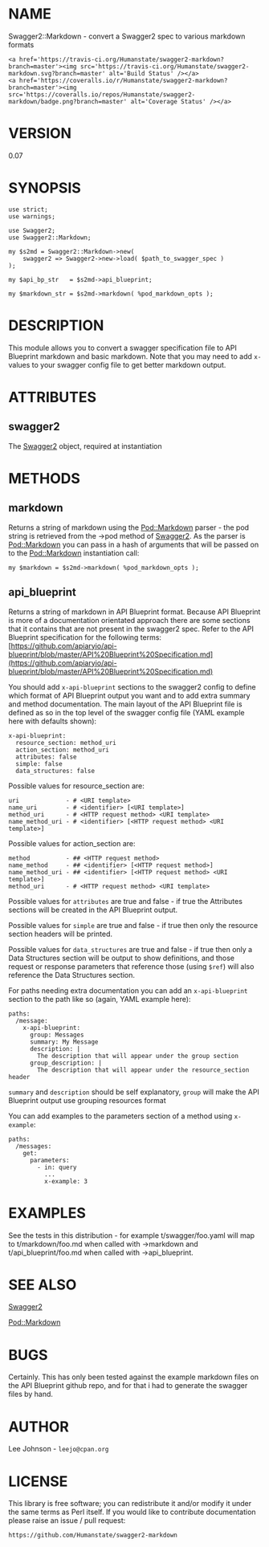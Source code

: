 # NAME

Swagger2::Markdown - convert a Swagger2 spec to various markdown formats

<div>

    <a href='https://travis-ci.org/Humanstate/swagger2-markdown?branch=master'><img src='https://travis-ci.org/Humanstate/swagger2-markdown.svg?branch=master' alt='Build Status' /></a>
    <a href='https://coveralls.io/r/Humanstate/swagger2-markdown?branch=master'><img src='https://coveralls.io/repos/Humanstate/swagger2-markdown/badge.png?branch=master' alt='Coverage Status' /></a>
</div>

# VERSION

0.07

# SYNOPSIS

    use strict;
    use warnings;

    use Swagger2;
    use Swagger2::Markdown;

    my $s2md = Swagger2::Markdown->new(
        swagger2 => Swagger2->new->load( $path_to_swagger_spec )
    );

    my $api_bp_str   = $s2md->api_blueprint;

    my $markdown_str = $s2md->markdown( %pod_markdown_opts );

# DESCRIPTION

This module allows you to convert a swagger specification file to API Blueprint
markdown and basic markdown. Note that you may need to add `x-` values to your
swagger config file to get better markdown output.

# ATTRIBUTES

## swagger2

The [Swagger2](https://metacpan.org/pod/Swagger2) object, required at instantiation

# METHODS

## markdown

Returns a string of markdown using the [Pod::Markdown](https://metacpan.org/pod/Pod::Markdown) parser - the pod string is
retrieved from the ->pod method of [Swagger2](https://metacpan.org/pod/Swagger2). As the parser is [Pod::Markdown](https://metacpan.org/pod/Pod::Markdown)
you can pass in a hash of arguments that will be passed on to the [Pod::Markdown](https://metacpan.org/pod/Pod::Markdown)
instantiation call:

    my $markdown = $s2md->markdown( %pod_markdown_opts );

## api\_blueprint

Returns a string of markdown in API Blueprint format. Because API Blueprint is more
of a documentation orientated approach there are some sections that it contains that
are not present in the swagger2 spec. Refer to the API Blueprint specification for
the following terms: [https://github.com/apiaryio/api-blueprint/blob/master/API%20Blueprint%20Specification.md](https://github.com/apiaryio/api-blueprint/blob/master/API%20Blueprint%20Specification.md)

You should add `x-api-blueprint` sections to the swagger2 config to define which
format of API Blueprint output you want and to add extra summary and method
documentation. The main layout of the API Blueprint file is defined as so in the top
level of the swagger config file (YAML example here with defaults shown):

    x-api-blueprint:
      resource_section: method_uri
      action_section: method_uri
      attributes: false
      simple: false
      data_structures: false

Possible values for resource\_section are:

    uri             - # <URI template>
    name_uri        - # <identifier> [<URI template>]
    method_uri      - # <HTTP request method> <URI template>
    name_method_uri - # <identifier> [<HTTP request method> <URI template>]

Possible values for action\_section are:

    method          - ## <HTTP request method>
    name_method     - ## <identifier> [<HTTP request method>]
    name_method_uri - ## <identifier> [<HTTP request method> <URI template>]
    method_uri      - # <HTTP request method> <URI template>

Possible values for `attributes` are true and false - if true the Attributes
sections will be created in the API Blueprint output.

Possible values for `simple` are true and false - if true then only the resource
section headers will be printed.

Possible values for `data_structures` are true and false - if true then only a
Data Structures section will be output to show definitions, and those request or
response parameters that reference those (using `$ref`) will also reference the
Data Structures section.

For paths needing extra documentation you can add an `x-api-blueprint` section to
the path like so (again, YAML example here):

    paths:
      /message:
        x-api-blueprint:
          group: Messages
          summary: My Message
          description: |
            The description that will appear under the group section
          group_description: |
            The description that will appear under the resource_section header

`summary` and `description` should be self explanatory, `group` will make the API
Blueprint output use grouping resources format

You can add examples to the parameters section of a method using `x-example`:

    paths:
      /messages:
        get:
          parameters:
            - in: query
              ...
              x-example: 3

# EXAMPLES

See the tests in this distribution - for example t/swagger/foo.yaml will map
to t/markdown/foo.md when called with ->markdown and t/api\_blueprint/foo.md
when called with ->api\_blueprint.

# SEE ALSO

[Swagger2](https://metacpan.org/pod/Swagger2)

[Pod::Markdown](https://metacpan.org/pod/Pod::Markdown)

# BUGS

Certainly. This has only been tested against the example markdown files on
the API Blueprint github repo, and for that i had to generate the swagger
files by hand.

# AUTHOR

Lee Johnson - `leejo@cpan.org`

# LICENSE

This library is free software; you can redistribute it and/or modify it under
the same terms as Perl itself. If you would like to contribute documentation
please raise an issue / pull request:

    https://github.com/Humanstate/swagger2-markdown
